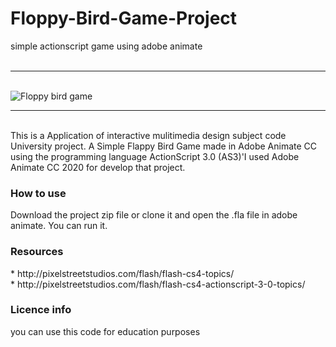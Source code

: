 # Floppy-Bird-Game-Project
simple actionscript game using adobe animate
<br>
<br>
<hr>
<br>
<img src="https://user-images.githubusercontent.com/75051796/128034535-4e1cb1df-8ea3-4896-bd1e-01031a32c676.jpg" alt="Floppy bird game">
<br>
<hr>
<br>
This is a Application of interactive mulitimedia design subject code University project.
A Simple Flappy Bird Game made in Adobe Animate CC using the programming language ActionScript 3.0 (AS3)'I used Adobe Animate CC 2020 for develop that project. 
<br>
<h3>How to use</h3>
Download the project zip file or clone it and open the .fla file in adobe animate. You can run it.
<br>

<h3>Resources</h3>
  * http://pixelstreetstudios.com/flash/flash-cs4-topics/
  <br>
  * http://pixelstreetstudios.com/flash/flash-cs4-actionscript-3-0-topics/
<br>
<h3>Licence info</h3>
you can use this code for education purposes







